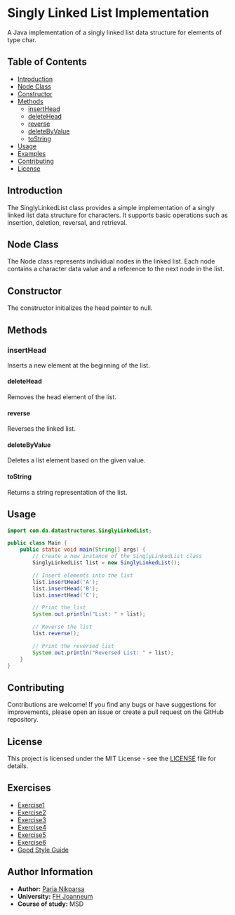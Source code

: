 # Singly Linked List Implementation
A Java implementation of a singly linked list data structure for elements of type char.
## Table of Contents

- [Introduction](#introduction)
- [Node Class](#node-class)
- [Constructor](#constructor)
- [Methods](#methods)
    - [insertHead](#inserthead)
    - [deleteHead](#deletehead)
    - [reverse](#reverse)
    - [deleteByValue](#deletebyvalue)
    - [toString](#tostring)
- [Usage](#usage)
- [Examples](#examples)
- [Contributing](#contributing)
- [License](#license)

## Introduction
The SinglyLinkedList class provides a simple implementation of a singly linked list data structure for characters. It supports basic operations such as insertion, deletion, reversal, and retrieval.
## Node Class
The Node class represents individual nodes in the linked list. Each node contains a character data value and a reference to the next node in the list.
## Constructor
The constructor initializes the head pointer to null.
## Methods
### insertHead
Inserts a new element at the beginning of the list.

#### deleteHead
Removes the head element of the list.

#### reverse
Reverses the linked list.

#### deleteByValue
Deletes a list element based on the given value.

#### toString
Returns a string representation of the list.

## Usage
```java
import com.da.datastructures.SinglyLinkedList;

public class Main {
    public static void main(String[] args) {
        // Create a new instance of the SinglyLinkedList class
        SinglyLinkedList list = new SinglyLinkedList();

        // Insert elements into the list
        list.insertHead('A');
        list.insertHead('B');
        list.insertHead('C');

        // Print the list
        System.out.println("List: " + list);

        // Reverse the list
        list.reverse();

        // Print the reversed list
        System.out.println("Reversed List: " + list);
    }
}
```

## Contributing
Contributions are welcome! If you find any bugs or have suggestions for improvements, please open an issue or create a pull request on the GitHub repository.
## License

This project is licensed under the MIT License - see the [LICENSE](LICENSE) file for details.
## Exercises

- [Exercise1](exercise1.md)
- [Exercise2](exercise2.md)
- [Exercise3](exercise3.md)
- [Exercise4](exercise4.md)
- [Exercise5](exercise5.md)
- [Exercise6](exercise6.md)
- [Good Style Guide](src/main/site/markdown/good_style.md)

## Author Information

- **Author:** [Paria Nikparsa](https://github.com/Nikparsa/msd23_Nikparsa_Paria)
- **University:** [FH Joanneum](https://www.fh-joanneum.at/studium/standorte/kapfenberg/)
- **Course of study:** MSD









